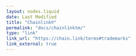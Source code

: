```yaml
---
layout: nodes.liquid
date: Last Modified
title: "Chainlink®"
permalink: "docs/chainlinktm️/"
type: "link"
link_url: "https://chain.link/terms#trademarks"
link_external: true
---
```

